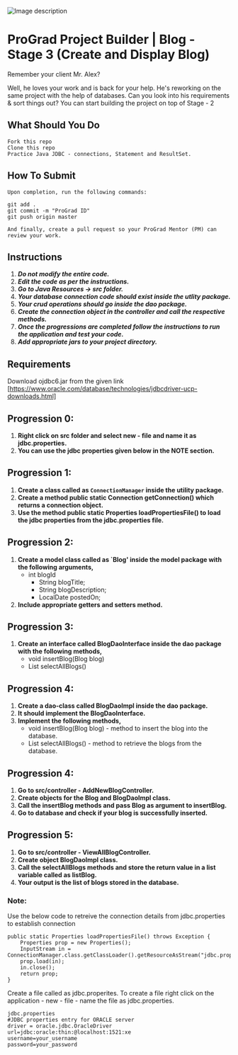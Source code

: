 ![Image description](https://i1.faceprep.in/ProGrad/face-logo-resized.png)

# ProGrad Project Builder | Blog - Stage 3 (Create and Display Blog)

Remember your client Mr. Alex? 

Well, he loves your work and is back for your help. He's reworking on the same project with the help of databases. Can you look into his requirements & sort things out?
You can start building the project on top of Stage - 2

## What Should You Do
```
Fork this repo
Clone this repo
Practice Java JDBC - connections, Statement and ResultSet.
```

## How To Submit
```
Upon completion, run the following commands:

git add .
git commit -m "ProGrad ID"
git push origin master

And finally, create a pull request so your ProGrad Mentor (PM) can review your work.
```

## Instructions

1. ***Do not modify the entire code.***
2. ***Edit the code as per the instructions.***
3. ***Go to Java Resources -> src folder.***
4. ***Your database connection code should exist inside the utlity package.***
5. ***Your crud operations should go inside the dao package.***
7. ***Create the connection object in the controller and call the respective methods.***
6. ***Once the progressions are completed follow the instructions to run the application and test your code.***
7. ***Add appropriate jars to your project directory.***



## Requirements
Download ojdbc6.jar from the given link [https://www.oracle.com/database/technologies/jdbcdriver-ucp-downloads.html]

## Progression 0:
1. **Right click on src folder and select new - file and name it as jdbc.properties.**
2. **You can use the jdbc properties given below in the NOTE section.**

## Progression 1:
1. **Create a class called as `ConnectionManager` inside the utility package.**
2. **Create a method public static Connection getConnection() which returns a connection object.**
3. **Use the method public static Properties loadPropertiesFile() to load the jdbc properties from the jdbc.properties file.**

## Progression 2:
1. **Create a model class called as `Blog' inside the model package with the following arguments,**
    - int blogId
	  - String blogTitle;
	  - String blogDescription;
	  - LocalDate postedOn;
2. **Include appropriate getters and setters method.**

## Progression 3:
1. **Create an interface called BlogDaoInterface inside the dao package with the following methods,**
     - void insertBlog(Blog blog)
     - List<Blog> selectAllBlogs()

## Progression 4:
1. **Create a dao-class called BlogDaoImpl inside the dao package.**
2. **It should implement the BlogDaoInterface.**
3. **Implement the following methods,**
      - void insertBlog(Blog blog) - method to insert the blog into the database.
      - List<Blog> selectAllBlogs() - method to retrieve the blogs from the database.

## Progression 4:
1. **Go to src/controller - AddNewBlogController.**
2. **Create objects for the Blog and BlogDaoImpl class.**
3. **Call the insertBlog methods and pass Blog as argument to insertBlog.**
4. **Go to database and check if your blog is successfully inserted.**

## Progression 5:
1. **Go to src/controller - ViewAllBlogController.**
2. **Create object BlogDaoImpl class.**
3. **Call the selectAllBlogs methods and store the return value in a list variable called as listBlog.**
4. **Your output is the list of blogs stored in the database.**

### Note:

Use the below code to retreive the connection details from jdbc.properties to establish connection
```
public static Properties loadPropertiesFile() throws Exception {
	Properties prop = new Properties();	
	InputStream in = ConnectionManager.class.getClassLoader().getResourceAsStream("jdbc.properties");
	prop.load(in);
	in.close(); 
	return prop;
}
```
Create a file called as jdbc.properites. To create a file right click on the application - new - file - name the file as jdbc.properties.
```
jdbc.properties
#JDBC properties entry for ORACLE server
driver = oracle.jdbc.OracleDriver
url=jdbc:oracle:thin:@localhost:1521:xe
username=your_username
password=your_password

```
  
